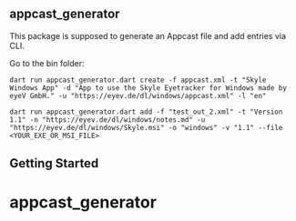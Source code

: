 ## appcast_generator

This package is supposed to generate an Appcast file and add entries via CLI.

Go to the bin folder:
```
dart run appcast_generator.dart create -f appcast.xml -t "Skyle Windows App" -d "App to use the Skyle Eyetracker for Windows made by eyeV GmbH." -u "https://eyev.de/dl/windows/appcast.xml" -l "en"

dart run appcast_generator.dart add -f "test_out_2.xml" -t "Version 1.1" -n "https://eyev.de/dl/windows/notes.md" -u "https://eyev.de/dl/windows/Skyle.msi" -o "windows" -v "1.1" --file <YOUR_EXE_OR_MSI_FILE>
```

## Getting Started


# appcast_generator
